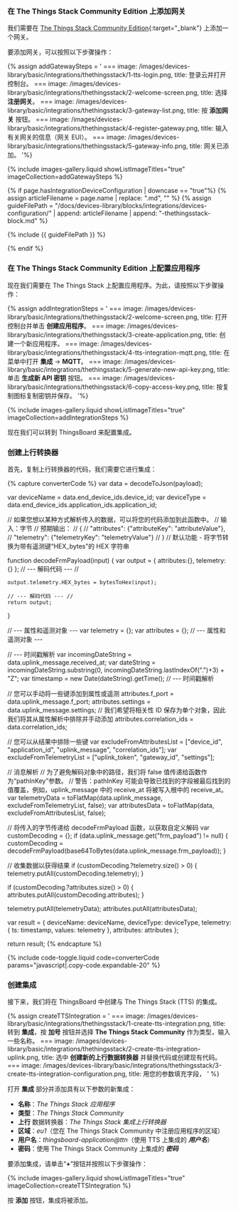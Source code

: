 ### 在 The Things Stack Community Edition 上添加网关

我们需要在 [The Things Stack Community Edition](https://console.cloud.thethings.network){:target="_blank"} 上添加一个网关。

要添加网关，可以按照以下步骤操作：

{% assign addGatewaySteps = '
    ===
        image: /images/devices-library/basic/integrations/thethingsstack/1-tts-login.png,
        title: 登录云并打开控制台。
    ===
        image: /images/devices-library/basic/integrations/thethingsstack/2-welcome-screen.png,
        title: 选择 **注册网关**。
    ===
        image: /images/devices-library/basic/integrations/thethingsstack/3-gateway-list.png,
        title: 按 **添加网关** 按钮。
    ===
        image: /images/devices-library/basic/integrations/thethingsstack/4-register-gateway.png,
        title: 输入有关网关的信息（网关 EUI）。
    ===
        image: /images/devices-library/basic/integrations/thethingsstack/5-gateway-info.png,
        title: 网关已添加。
'%}

{% include images-gallery.liquid showListImageTitles="true" imageCollection=addGatewaySteps %}


{% if page.hasIntegrationDeviceConfiguration | downcase == "true"%}
{% assign articleFilename = page.name |  replace: ".md", "" %}
{% assign guideFilePath = "/docs/devices-library/blocks/integrations/devices-configuration/" | append: articleFilename | append: "-thethingsstack-block.md" %}

{% include {{ guideFilePath }} %}

{% endif %}

### 在 The Things Stack Community Edition 上配置应用程序

现在我们需要在 The Things Stack 上配置应用程序。为此，请按照以下步骤操作：

{% assign addIntegrationSteps = '
    === 
        image: /images/devices-library/basic/integrations/thethingsstack/2-welcome-screen.png,
        title: 打开控制台并单击 **创建应用程序**。
    === 
        image: /images/devices-library/basic/integrations/thethingsstack/3-create-application.png,
        title: 创建一个新应用程序。
    ===
        image: /images/devices-library/basic/integrations/thethingsstack/4-tts-integration-mqtt.png,
        title: 在菜单中打开 **集成** -> **MQTT**。
    ===
        image: /images/devices-library/basic/integrations/thethingsstack/5-generate-new-api-key.png,
        title: 单击 **生成新 API 密钥** 按钮。
    ===
        image: /images/devices-library/basic/integrations/thethingsstack/6-copy-access-key.png,
        title: 按复制图标复制密钥并保存。
'%}

{% include images-gallery.liquid showListImageTitles="true" imageCollection=addIntegrationSteps %}

现在我们可以转到 ThingsBoard 来配置集成。

### 创建上行转换器

首先，复制上行转换器的代码，我们需要它进行集成：

{% capture converterCode %}
var data = decodeToJson(payload);

var deviceName = data.end_device_ids.device_id;
var deviceType = data.end_device_ids.application_ids.application_id;

// 如果您想以某种方式解析传入的数据，可以将您的代码添加到此函数中。
// 输入：字节
// 预期输出：
//  {
//    "attributes": {"attributeKey": "attributeValue"},
//    "telemetry": {"telemetryKey": "telemetryValue"}
//  }
// 默认功能 - 将字节转换为带有遥测键“HEX_bytes”的 HEX 字符串

function decodeFrmPayload(input) {
    var output = { attributes:{}, telemetry: {} };
    // --- 解码代码 --- //

    output.telemetry.HEX_bytes = bytesToHex(input);

    // --- 解码代码 --- //
    return output;
}

// --- 属性和遥测对象 ---
var telemetry = {};
var attributes = {};
// --- 属性和遥测对象 ---

// --- 时间戳解析
var incomingDateString = data.uplink_message.received_at;
var dateString = incomingDateString.substring(0, incomingDateString.lastIndexOf(".")+3) + "Z";
var timestamp = new Date(dateString).getTime();
// --- 时间戳解析

// 您可以手动将一些键添加到属性或遥测
attributes.f_port = data.uplink_message.f_port;
attributes.settings = data.uplink_message.settings;
// 我们希望将相关性 ID 保存为单个对象，因此我们将其从属性解析中排除并手动添加
attributes.correlation_ids = data.correlation_ids;

// 您可以从结果中排除一些键
var excludeFromAttributesList = ["device_id", "application_id", "uplink_message", "correlation_ids"];
var excludeFromTelemetryList = ["uplink_token", "gateway_id", "settings"];

// 消息解析
// 为了避免解码对象中的路径，我们将 false 值传递给函数作为“pathInKey”参数。
// 警告：pathInKey 可能会导致已找到的字段被最后找到的值覆盖，例如，uplink_message 中的 receive_at 将被写入根中的 receive_at。
var telemetryData = toFlatMap(data.uplink_message, excludeFromTelemetryList, false);
var attributesData = toFlatMap(data, excludeFromAttributesList, false);

// 将传入的字节传递给 decodeFrmPayload 函数，以获取自定义解码
var customDecoding = {};
if (data.uplink_message.get("frm_payload") != null) {
  customDecoding = decodeFrmPayload(base64ToBytes(data.uplink_message.frm_payload));
}

// 收集数据以获得结果
if (customDecoding.?telemetry.size() > 0) {
    telemetry.putAll(customDecoding.telemetry);
}

if (customDecoding.?attributes.size() > 0) {
    attributes.putAll(customDecoding.attributes);
}

telemetry.putAll(telemetryData);
attributes.putAll(attributesData);

var result = {
    deviceName: deviceName,
    deviceType: deviceType,
    telemetry: {
        ts: timestamp,
        values: telemetry
    },
    attributes: attributes
};

return result;
{% endcapture %}

{% include code-toggle.liquid code=converterCode params="javascript|.copy-code.expandable-20" %}

### 创建集成

接下来，我们将在 ThingsBoard 中创建与 The Things Stack (TTS) 的集成。

{% assign createTTSIntegration = '
    ===
        image: /images/devices-library/basic/integrations/thethingsstack/1-create-tts-integration.png,
        title: 转到 **集成**，按 **加号** 按钮并选择 **The Things Stack Community** 作为类型，输入一些名称。
    ===
        image: /images/devices-library/basic/integrations/thethingsstack/2-create-tts-integration-uplink.png,
        title: 选中 **创建新的上行数据转换器** 并替换代码或创建现有代码。
    ===
        image: /images/devices-library/basic/integrations/thethingsstack/3-create-tts-integration-configuration.png,
        title: 用您的参数填充字段，
'
%}

打开 **集成** 部分并添加具有以下参数的新集成：

- **名称**：*The Things Stack 应用程序*
- **类型**：*The Things Stack Community*
- **上行** 数据转换器：*The Things Stack 集成上行转换器*
- **区域**：*eu1*（您在 The Things Stack Community 中注册应用程序的区域）
- **用户名**：*thingsboard-application@ttn*（使用 TTS 上集成的 ***用户名***）
- **密码**：使用 The Things Stack Community 上集成的 ***密码***

要添加集成，请单击“**+**”按钮并按照以下步骤操作：

{% include images-gallery.liquid showListImageTitles="true" imageCollection=createTTSIntegration %} 

按 **添加** 按钮，集成将被添加。